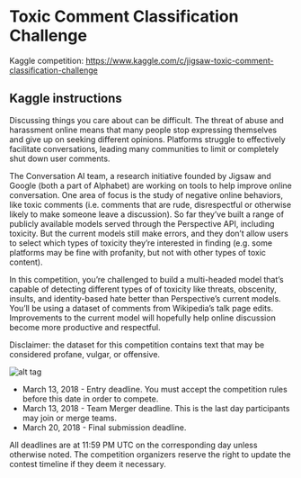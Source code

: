 # Toxic Comment Classification Challenge
Kaggle competition: https://www.kaggle.com/c/jigsaw-toxic-comment-classification-challenge

Kaggle instructions
----------------------------------------------- 

Discussing things you care about can be difficult. The threat of abuse and harassment online means that many people stop expressing themselves and give up on seeking different opinions. Platforms struggle to effectively facilitate conversations, leading many communities to limit or completely shut down user comments.

The Conversation AI team, a research initiative founded by Jigsaw and Google (both a part of Alphabet) are working on tools to help improve online conversation. One area of focus is the study of negative online behaviors, like toxic comments (i.e. comments that are rude, disrespectful or otherwise likely to make someone leave a discussion). So far they’ve built a range of publicly available models served through the Perspective API, including toxicity. But the current models still make errors, and they don’t allow users to select which types of toxicity they’re interested in finding (e.g. some platforms may be fine with profanity, but not with other types of toxic content).

In this competition, you’re challenged to build a multi-headed model that’s capable of detecting different types of of toxicity like threats, obscenity, insults, and identity-based hate better than Perspective’s current models. You’ll be using a dataset of comments from Wikipedia’s talk page edits. Improvements to the current model will hopefully help online discussion become more productive and respectful.

Disclaimer: the dataset for this competition contains text that may be considered profane, vulgar, or offensive.

![alt tag](https://storage.googleapis.com/kaggle-media/competitions/jigsaw/003-avatar.png)

* March 13, 2018 - Entry deadline. You must accept the competition rules before this date in order to compete.
* March 13, 2018 - Team Merger deadline. This is the last day participants may join or merge teams.
* March 20, 2018 - Final submission deadline.

All deadlines are at 11:59 PM UTC on the corresponding day unless otherwise noted. The competition organizers reserve the right to update the contest timeline if they deem it necessary.
